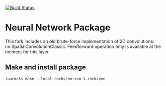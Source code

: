 [![Build Status](https://travis-ci.org/torch/nn.svg?branch=master)](https://travis-ci.org/torch/nn)
<a name="nn.dok"></a>
# Neural Network Package #

This fork includes an old brute-force implementation of 2D convolutions: nn.SpatialConvolutionClassic. Feedforward operation only is available at the moment for this layer.

## Make and install package
```
luarocks make --local rocks/nn-scm-1.rockspec
```
